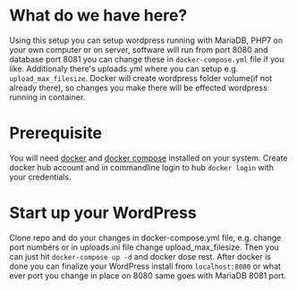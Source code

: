 # What do we have here?
Using this setup you can setup wordpress running with MariaDB, PHP7 on your own computer or on server, software will run from port 8080 and database port 8081 you can change these in `docker-compose.yml` file if you like. Additionaly there's uploads.yml where you can setup e.g. `upload_max_filesize`.
Docker will create wordpress folder volume(if not already there), so changes you make there will be effected wordpress running in container.

# Prerequisite
You will need [docker](https://docs.docker.com/install/) and [docker compose](https://docs.docker.com/compose/install/) installed on your system.
Create docker hub account and in commandline login to hub `docker login` with your credentials.

# Start up your WordPress
Clone repo and do your changes in docker-compose.yml file, e.g. change port numbers or in uploads.ini file change upload_max_filesize.
Then you can just hit `docker-compose up -d` and docker dose rest.
After docker is done you can finalize your WordPress install from `localhost:8080` or what ever port you change in place on 8080 same goes with MariaDB 8081 port.
